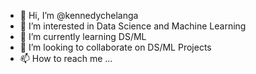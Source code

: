- 👋 Hi, I’m @kennedychelanga
- 👀 I’m interested in Data Science and Machine Learning
- 🌱 I’m currently learning DS/ML
- 💞️ I’m looking to collaborate on DS/ML Projects
- 📫 How to reach me ...

<!---
kennedychelanga/kennedychelanga is a ✨ special ✨ repository because its `README.md` (this file) appears on your GitHub profile.
You can click the Preview link to take a look at your changes.
--->
